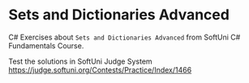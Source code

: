 # Sets and Dictionaries Advanced

C# Exercises about `Sets and Dictionaries Advanced` from SoftUni C# Fundamentals Course.

Test the solutions in SoftUni Judge System https://judge.softuni.org/Contests/Practice/Index/1466

